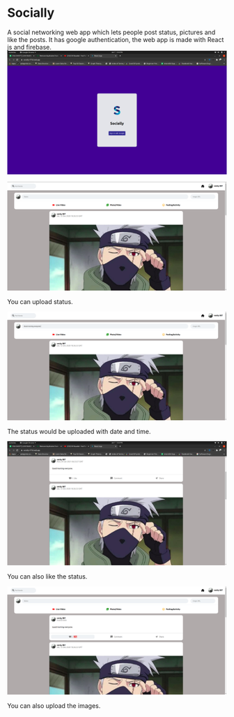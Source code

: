 # Socially

A social networking web app which lets people post status,
pictures and like the posts. It has google authentication, the
web app is made with React js and firebase.
![](img/1.1.png)

![](img/1.png)

You can upload status.

![](img/2.png)

The status would be uploaded with date and time.

![](img/3.png)

You can also like the status.

![](img/4.png)

You can also upload the images.

[](img/5.png)